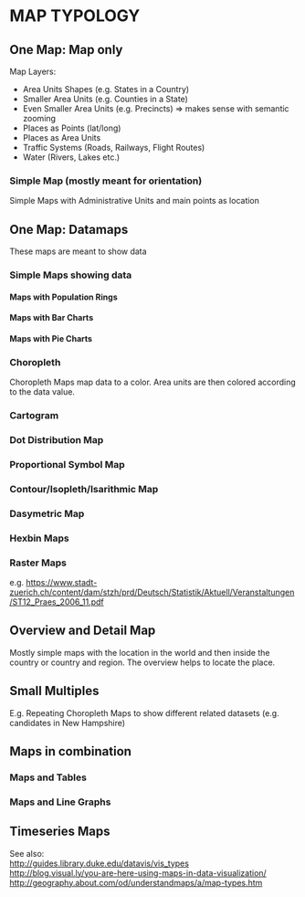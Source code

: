 # MAP TYPOLOGY

## One Map: Map only
Map Layers:
- Area Units Shapes (e.g. States in a Country)
- Smaller Area Units (e.g. Counties in a State)
- Even Smaller Area Units (e.g. Precincts) => makes sense with semantic zooming
- Places as Points (lat/long)
- Places as Area Units 
- Traffic Systems (Roads, Railways, Flight Routes)
- Water (Rivers, Lakes etc.)


### Simple Map (mostly meant for orientation)
Simple Maps with Administrative Units and main points as location


## One Map: Datamaps
These maps are meant to show data

### Simple Maps showing data 
#### Maps with Population Rings

#### Maps with Bar Charts

#### Maps with Pie Charts 


### Choropleth
Choropleth Maps map data to a color. Area units are then colored according to the data value.

### Cartogram

### Dot Distribution Map

### Proportional Symbol Map

### Contour/Isopleth/Isarithmic Map

### Dasymetric Map


### Hexbin Maps

### Raster Maps
e.g. https://www.stadt-zuerich.ch/content/dam/stzh/prd/Deutsch/Statistik/Aktuell/Veranstaltungen/ST12_Praes_2006_11.pdf


## Overview and Detail Map
Mostly simple maps with the location in the world and then inside the country or country and region.
The overview helps to locate the place.

## Small Multiples
E.g. Repeating Choropleth Maps to show different related datasets (e.g. candidates in New Hampshire)

## Maps in combination
### Maps and Tables

### Maps and Line Graphs

## Timeseries Maps




See also:    
http://guides.library.duke.edu/datavis/vis_types    
http://blog.visual.ly/you-are-here-using-maps-in-data-visualization/     
http://geography.about.com/od/understandmaps/a/map-types.htm   



